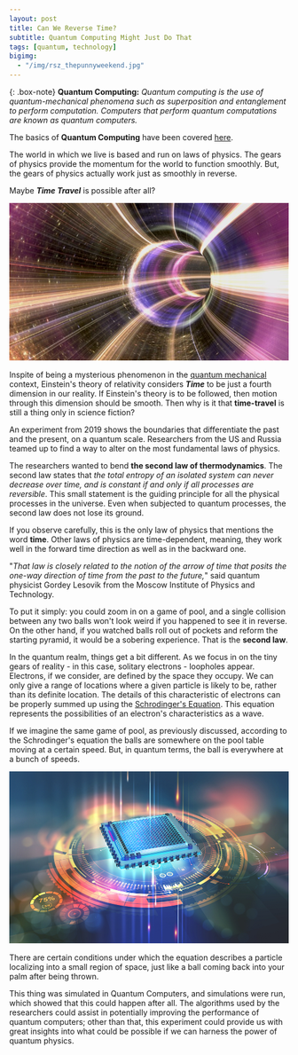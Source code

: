 ```yaml
---
layout: post
title: Can We Reverse Time?
subtitle: Quantum Computing Might Just Do That
tags: [quantum, technology]
bigimg: 
  - "/img/rsz_thepunnyweekend.jpg"
---
```


{: .box-note}
**Quantum Computing:** *Quantum computing is the use of quantum-mechanical phenomena such as superposition and entanglement to perform computation. Computers that perform quantum computations are known as quantum computers.*

The basics of **Quantum Computing** have been covered <a href="https://www.inchoate.me/2020-06-05-what-is-quantum-technology/" target="_blank">here</a>.

The world in which we live is based and run on laws of physics. The gears of physics provide the momentum for the world to function smoothly. But, the gears of physics actually work just as smoothly in reverse. 

Maybe ***Time Travel*** is possible after all?

<img src="/img/time2.jpg" alt="Time Travel">

Inspite of being a mysterious phenomenon in the <a href="https://www.inchoate.me/2020-06-05-what-is-quantum-technology/" target="_blank">quantum mechanical</a> context, Einstein's theory of relativity considers ***Time*** to be just a fourth dimension in our reality. If Einstein's theory is to be followed, then motion through this dimension should be smooth. Then why is it that **time-travel** is still a thing only in science fiction?

An experiment from 2019 shows the boundaries that differentiate the past and the present, on a quantum scale. Researchers from the US and Russia teamed up to find a way to alter on the most fundamental laws of physics.

The researchers wanted to bend **the second law of thermodynamics**. The second law states that *the total entropy of an isolated system can never decrease over time, and is constant if and only if all processes are reversible*. This small statement is the guiding principle for all the physical processes in the universe. Even when subjected to quantum processes, the second law does not lose its ground.

If you observe carefully, this is the only law of physics that mentions the word **time**. Other laws of physics are time-dependent, meaning, they work well in the forward time direction as well as in the backward one.

"*That law is closely related to the notion of the arrow of time that posits the one-way direction of time from the past to the future,*" said quantum physicist Gordey Lesovik from the Moscow Institute of Physics and Technology.

To put it simply: you could zoom in on a game of pool, and a single collision between any two balls won't look weird if you happened to see it in reverse. On the other hand, if you watched balls roll out of pockets and reform the starting pyramid, it would be a sobering experience. That is the **second law**.

In the quantum realm, things get a bit different. As we focus in on the tiny gears of reality - in this case, solitary electrons - loopholes appear. Electrons, if we consider, are defined by the space they occupy. We can only give a range of locations where a given particle is likely to be, rather than its definite location. The details of this characteristic of electrons can be properly summed up using the <a href="https://en.wikipedia.org/wiki/Schr%C3%B6dinger_equation#:~:text=The%20Schr%C3%B6dinger%20equation%20is%20a,of%20a%20quantum%2Dmechanical%20system.&text=The%20concept%20of%20a%20wave,each%20spatial%20position%2C%20and%20time." target="_blank">Schrodinger's Equation</a>. This equation represents the possibilities of an electron's characteristics as a wave.

If we imagine the same game of pool, as previously discussed, according to the Schrodinger's equation the balls are somewhere on the pool table moving at a certain speed. But, in quantum terms, the ball is everywhere at a bunch of speeds.

<img src="/img/time1.jpg" alt="Quantum Computing">

There are certain conditions under which the equation describes a particle localizing into a small region of space, just like a ball coming back into your palm after being thrown.

This thing was simulated in Quantum Computers, and simulations were run, which showed that this could happen after all. The algorithms used by the researchers could assist in potentially improving the performance of quantum computers; other than that, this experiment could provide us with great insights into what could be possible if we can harness the power of quantum physics.
